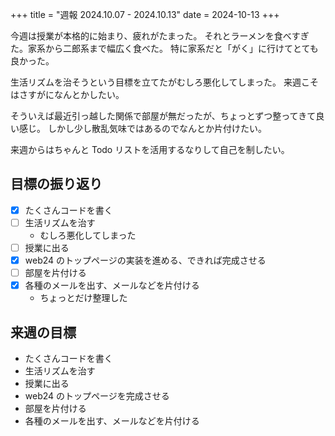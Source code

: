 +++
title = "週報 2024.10.07 - 2024.10.13"
date = 2024-10-13
+++

今週は授業が本格的に始まり、疲れがたまった。
それとラーメンを食べすぎた。家系から二郎系まで幅広く食べた。
特に家系だと「がく」に行けてとても良かった。

生活リズムを治そうという目標を立てたがむしろ悪化してしまった。
来週こそはさすがになんとかしたい。

そういえば最近引っ越した関係で部屋が無だったが、ちょっとずつ整ってきて良い感じ。
しかし少し散乱気味ではあるのでなんとか片付けたい。

来週からはちゃんと Todo リストを活用するなりして自己を制したい。

## 目標の振り返り

- [x] たくさんコードを書く
- [ ] 生活リズムを治す
  - むしろ悪化してしまった
- [ ] 授業に出る
- [x] web24 のトップページの実装を進める、できれば完成させる
- [ ] 部屋を片付ける
- [x] 各種のメールを出す、メールなどを片付ける
  - ちょっとだけ整理した

## 来週の目標

- たくさんコードを書く
- 生活リズムを治す
- 授業に出る
- web24 のトップページを完成させる
- 部屋を片付ける
- 各種のメールを出す、メールなどを片付ける
